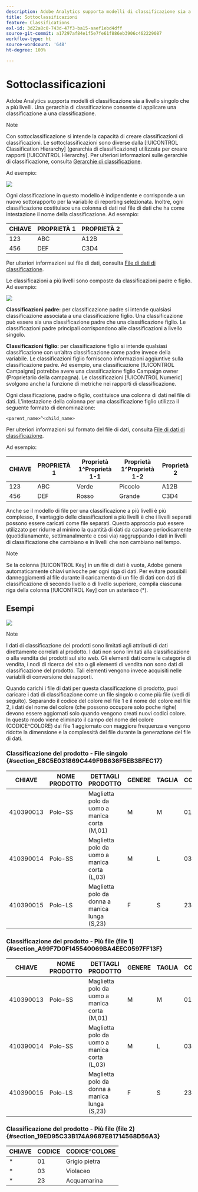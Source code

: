 ```yaml
---
description: Adobe Analytics supporta modelli di classificazione sia a livello singolo che a più livelli. Una gerarchia di classificazione consente di applicare una classificazione a una classificazione.
title: Sottoclassificazioni
feature: Classifications
exl-id: 3d22a8c0-743d-47f3-ba15-aaef1ebd4dff
source-git-commit: a17297af84e1f5e7fe61f886eb3906c462229087
workflow-type: ht
source-wordcount: '648'
ht-degree: 100%

---
```


# Sottoclassificazioni

Adobe Analytics supporta modelli di classificazione sia a livello singolo che a più livelli. Una gerarchia di classificazione consente di applicare una classificazione a una classificazione.

>[!NOTE]
>
>Con sottoclassificazione si intende la capacità di creare classificazioni di classificazioni. Le sottoclassificazioni sono diverse dalla [!UICONTROL Classification Hierarchy] (gerarchia di classificazione) utilizzata per creare rapporti [!UICONTROL Hierarchy]. Per ulteriori informazioni sulle gerarchie di classificazione, consulta [Gerarchie di classificazione](/help/admin/admin/c-manage-report-suites/c-edit-report-suites/conversion-var-admin/classification-hierarchies.md).

Ad esempio:

![](assets/single-level-popup-C.png)

Ogni classificazione in questo modello è indipendente e corrisponde a un nuovo sottorapporto per la variabile di reporting selezionata. Inoltre, ogni classificazione costituisce una colonna di dati nel file di dati che ha come intestazione il nome della classificazione. Ad esempio:

| CHIAVE | PROPRIETÀ 1 | PROPRIETÀ 2 |
|---|---|---|
| 123 | ABC | A12B |
| 456 | DEF | C3D4 |

Per ulteriori informazioni sul file di dati, consulta [File di dati di classificazione](/help/components/classifications/importer/c-saint-data-files.md).

Le classificazioni a più livelli sono composte da classificazioni padre e figlio. Ad esempio:

![](assets/Multi-Level-Class-popup.png)

**Classificazioni padre:** per classificazione padre si intende qualsiasi classificazione associata a una classificazione figlio. Una classificazione può essere sia una classificazione padre che una classificazione figlio. Le classificazioni padre principali corrispondono alle classificazioni a livello singolo.

**Classificazioni figlio:** per classificazione figlio si intende qualsiasi classificazione con un’altra classificazione come padre invece della variabile. Le classificazioni figlio forniscono informazioni aggiuntive sulla classificazione padre. Ad esempio, una classificazione [!UICONTROL Campaigns] potrebbe avere una classificazione figlio Campaign owner (Proprietario della campagna). Le classificazioni [!UICONTROL Numeric] svolgono anche la funzione di metriche nei rapporti di classificazione.

Ogni classificazione, padre o figlio, costituisce una colonna di dati nel file di dati. L’intestazione della colonna per una classificazione figlio utilizza il seguente formato di denominazione:

`<parent_name>^<child_name>`

Per ulteriori informazioni sul formato del file di dati, consulta [File di dati di classificazione](/help/components/classifications/importer/c-saint-data-files.md).

Ad esempio:

| CHIAVE | PROPRIETÀ 1 | Proprietà 1^Proprietà 1-1 | Proprietà 1^Proprietà 1-2 | Proprietà 2 |
|---|---|---|---|---|
| 123 | ABC | Verde | Piccolo | A12B |
| 456 | DEF | Rosso | Grande | C3D4 |

Anche se il modello di file per una classificazione a più livelli è più complesso, il vantaggio delle classificazioni a più livelli è che i livelli separati possono essere caricati come file separati. Questo approccio può essere utilizzato per ridurre al minimo la quantità di dati da caricare periodicamente (quotidianamente, settimanalmente e così via) raggruppando i dati in livelli di classificazione che cambiano e in livelli che non cambiano nel tempo.

>[!NOTE]
>
>Se la colonna [!UICONTROL Key] in un file di dati è vuota, Adobe genera automaticamente chiavi univoche per ogni riga di dati. Per evitare possibili danneggiamenti al file durante il caricamento di un file di dati con dati di classificazione di secondo livello o di livello superiore, compila ciascuna riga della colonna [!UICONTROL Key] con un asterisco (*).

## Esempi

![](/help/admin/admin/c-manage-report-suites/c-edit-report-suites/realtime/assets/classifications.png)

>[!NOTE]
>
>I dati di classificazione dei prodotti sono limitati agli attributi di dati direttamente correlati al prodotto. I dati non sono limitati alla classificazione o alla vendita dei prodotti sul sito web. Gli elementi dati come le categorie di vendita, i nodi di ricerca del sito o gli elementi di vendita non sono dati di classificazione del prodotto. Tali elementi vengono invece acquisiti nelle variabili di conversione dei rapporti.

Quando carichi i file di dati per questa classificazione di prodotto, puoi caricare i dati di classificazione come un file singolo o come più file (vedi di seguito). Separando il codice del colore nel file 1 e il nome del colore nel file 2, i dati del nome del colore (che possono occupare solo poche righe) devono essere aggiornati solo quando vengono creati nuovi codici colore. In questo modo viene eliminato il campo del nome del colore (CODICE^COLORE) dal file 1 aggiornato con maggiore frequenza e vengono ridotte la dimensione e la complessità del file durante la generazione del file di dati.

### Classificazione del prodotto - File singolo {#section_E8C5E031869C449F9B636F5EB3BFEC17}

| CHIAVE | NOME PRODOTTO | DETTAGLI PRODOTTO | GENERE | TAGLIA | CODICE | CODICE^COLORE |
|---|---|---|---|---|---|---|
| 410390013 | Polo-SS | Maglietta polo da uomo a manica corta (M,01) | M | M | 01 | Grigio pietra |
| 410390014 | Polo-SS | Maglietta polo da uomo a manica corta (L,03) | M | L | 03 | Violaceo |
| 410390015 | Polo-LS | Maglietta polo da donna a manica lunga (S,23) | F | S | 23 | Acquamarina |

### Classificazione del prodotto - Più file (file 1) {#section_A99F7D0F145540069BA4EEC0597FF13F}

| CHIAVE | NOME PRODOTTO | DETTAGLI PRODOTTO | GENERE | TAGLIA | CODICE |
|---|---|---|---|---|---|
| 410390013 | Polo-SS | Maglietta polo da uomo a manica corta (M,01) | M | M | 01 |
| 410390014 | Polo-SS | Maglietta polo da uomo a manica corta (L,03) | M | L | 03 |
| 410390015 | Polo-LS | Maglietta polo da donna a manica lunga (S,23) | F | S | 23 |

### Classificazione del prodotto - Più file (file 2) {#section_19ED95C33B174A9687E81714568D56A3}

| CHIAVE | CODICE | CODICE^COLORE |
|---|---|---|
| &#42; | 01 | Grigio pietra |
| &#42; | 03 | Violaceo |
| &#42; | 23 | Acquamarina |
